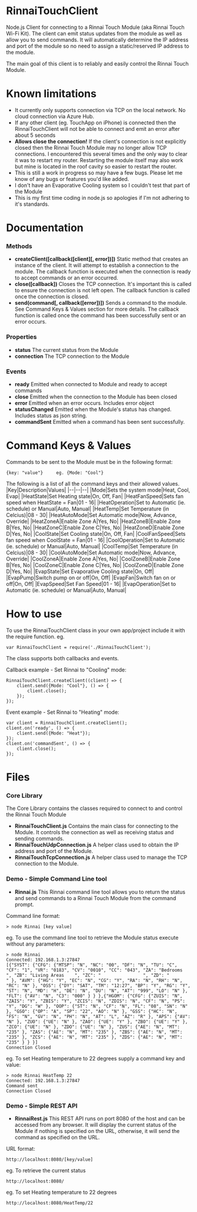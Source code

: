 # RinnaiTouchClient
Node.js Client for connecting to a Rinnai Touch Module (aka Rinnai Touch Wi-Fi Kit). The client can emit status updates from the module as well as allow you to send commands. It will automatically determine the IP address and port of the module so no need to assign a static/reserved IP address to the module.

The main goal of this client is to reliably and easily control the Rinnai Touch Module.

# Known limitations
 - It currently only supports connection via TCP on the local network. No cloud connection via Azure Hub.
 - If any other client (eg. TouchApp on iPhone) is connected then the RinnaiTouchClient will not be able to connect and emit an error after about 5 seconds
 - **Allows close the connection!**  If the client's connection is not explicitly closed then the Rinnai Touch Module may no longer allow TCP connections. I encountered this several times and the only way to clear it was to restart my router. Restarting the module itself may also work but mine is located in the roof cavity so easier to restart the router.
 - This is still a work in progress so may have a few bugs. Please let me know of any bugs or features you'd like added.
 - I don't have an Evaporative Cooling system so I couldn't test that part of the Module
 - This is my first time coding in node.js so apologies if I'm not adhering to it's standards. 

# Documentation
### Methods
- **createClient([callback([client][, error])])**
Static method that creates an instance of the client. It will attempt to establish a connection to the module. The callback function is executed when the connection is ready to accept commands or an error occurred.
- **close([callback])**
Closes the TCP connection. It's important this is called to ensure the connection is not left open.  The callback function is called once the connection is closed.
- **send(command[, callback([error])])**
Sends a command to the module. See Command Keys & Values section for more details. The callback function is called once the command has been successfully sent or an error occurs.
### Properties
- **status**
The current status from the Module
- **connection**
The TCP connection to the Module
### Events
 - **ready**
 Emitted when connected to Module and ready to accept commands
 - **close**
 Emitted when the connection to the Module has been closed
 - **error**
 Emitted when an error occurs. Includes error object
 - **statusChanged**
 Emitted when the Module's status has changed. Includes status as json string.
 - **commandSent**
 Emitted when a command has been sent successfully.

# Command Keys & Values
Commands to be sent to the Module must be in the following format:

    {key: "value"}     eg. {Mode: "Cool"}

The following is a list of all the command keys and their allowed values.
|Key|Description|Values|
|--|--|--|
|Mode|Sets the system mode|Heat, Cool, Evap|
|HeatState|Set Heating state|On, Off, Fan|
|HeatFanSpeed|Sets fan speed when HeatState = Fan|01 - 16|
|HeatOperation|Set to Automatic (ie. schedule) or Manual|Auto, Manual|
|HeatTemp|Set Temperature (in Celcius)|08 - 30|
|HeatAutoMode|Set Automatic mode|Now, Advance, Override|
|HeatZoneA|Enable Zone A|Yes, No|
|HeatZoneB|Enable Zone B|Yes, No|
|HeatZoneC|Enable Zone C|Yes, No|
|HeatZoneD|Enable Zone D|Yes, No|
|CoolState|Set Cooling state|On, Off, Fan|
|CoolFanSpeed|Sets fan speed when CoolState = Fan|01 - 16|
|CoolOperation|Set to Automatic (ie. schedule) or Manual|Auto, Manual|
|CoolTemp|Set Temperature (in Celcius)|08 - 30|
|CoolAutoMode|Set Automatic mode|Now, Advance, Override|
|CoolZoneA|Enable Zone A|Yes, No|
|CoolZoneB|Enable Zone B|Yes, No|
|CoolZoneC|Enable Zone C|Yes, No|
|CoolZoneD|Enable Zone D|Yes, No|
|EvapState|Set Evaporative Cooling state|On, Off|
|EvapPump|Switch pump on or off|On, Off|
|EvapFan|Switch fan on or off|On, Off|
|EvapSpeed|Set Fan Speed|01 - 16|
|EvapOperation|Set to Automatic (ie. schedule) or Manual|Auto, Manual|


# How to use
To use the RinnaiTouchClient class in your own app/project include it with the require function. eg.

    var RinnaiTouchClient = require('./RinnaiTouchClient');

The class supports both callbacks and events.

Callback example - Set Rinnai to "Cooling" mode:

    RinnaiTouchClient.createClient((client) => {
        client.send({Mode: "Cool"}, () => {
            client.close();
        });
    });

Event example - Set Rinnai to "Heating" mode:

    var client = RinnaiTouchClient.createClient();
    client.on('ready', () => {
        client.send({Mode: "Heat"});
    });
    client.on('commandSent', () => {
        client.close();
    });

# Files

### Core Library

The Core Library contains the classes required to connect to and control the Rinnai Touch Module

 - **RinnaiTouchClient.js**
Contains the main class for connecting to the Module. It controls the connection as well as receiving status and sending commands.
 - **RinnaiTouchUdpConnection.js**
A helper class used to obtain the IP address and port of the Module.
- **RinnaiTouchTcpConnection.js**
A helper class used to manage the TCP connection to the Module.

### Demo - Simple Command Line tool

- **Rinnai.js**
This Rinnai command line tool allows you to return the status and send commands to a Rinnai Touch Module from the command prompt.

Command line format:

 

    > node Rinnai [key value]

eg. To use the command line tool to retrieve the Module status execute without any parameters:

    > node Rinnai
    Connected: 192.168.1.3:27847
    [{"SYST": {"CFG": {"MTSP": "N", "NC": "00", "DF": "N", "TU": "C", "CF": "1", "VR": "0183", "CV": "0010", "CC": "043", "ZA": "Bedrooms        ", "ZB": "Living Areas    ", "ZC": "                ", "ZD": "                " }, "AVM": {"HG": "Y", "EC": "N", "CG": "Y", "RA": "N", "RH": "N", "RC": "N" }, "OSS": {"DY": "SAT", "TM": "12:27", "BP": "Y", "RG": "Y", "ST": "N", "MD": "H", "DE": "N", "DU": "N", "AT": "999", "LO": "N" }, "FLT": {"AV": "N", "C3": "000" } } },{"HGOM": {"CFG": {"ZUIS": "N", "ZAIS": "Y", "ZBIS": "Y", "ZCIS": "N", "ZDIS": "N", "CF": "N", "PS": "Y", "DG": "W" }, "OOP": {"ST": "N", "CF": "N", "FL": "08", "SN": "N" }, "GSO": {"OP": "A", "SP": "22", "AO": "N" }, "GSS": {"HC": "N", "FS": "N", "GV": "N", "PH": "N", "AT": "L", "AZ": "R" }, "APS": {"AV": "N" }, "ZUO": {"UE": "N" }, "ZAO": {"UE": "Y" }, "ZBO": {"UE": "Y" }, "ZCO": {"UE": "N" }, "ZDO": {"UE": "N" }, "ZUS": {"AE": "N", "MT": "235" }, "ZAS": {"AE": "N", "MT": "235" }, "ZBS": {"AE": "N", "MT": "235" }, "ZCS": {"AE": "N", "MT": "235" }, "ZDS": {"AE": "N", "MT": "235" } } }]
    Connection Closed

eg. To set Heating temperature to 22 degrees supply a command key and value:

    > node Rinnai HeatTemp 22
    Connected: 192.168.1.3:27847
    Command sent
    Connection Closed

### Demo - Simple REST API
- **RinnaiRest.js** 
This REST API runs on port 8080 of the host and can be accessed from any browser. It will display the current status of the Module if nothing is specified on the URL, otherwise, it will send the command as specified on the URL.

URL format:



    http://localhost:8080/[key/value]

eg. To retrieve the current status

    http://localhost:8080/

eg. To set Heating temperature to 22 degrees

    http://localhost:8080/HeatTemp/22